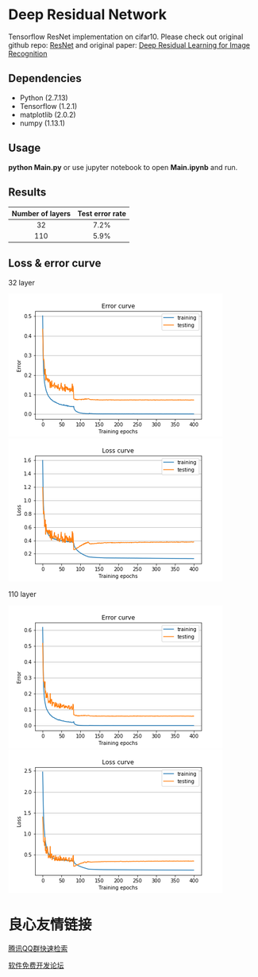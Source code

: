 # Deep Residual Network
Tensorflow ResNet implementation on cifar10.  Please check out original github repo: [ResNet](https://github.com/KaimingHe/deep-residual-networks) and original paper: [Deep Residual Learning for Image Recognition](http://arxiv.org/abs/1512.03385)

## Dependencies
* Python (2.7.13)
* Tensorflow (1.2.1)
* matplotlib (2.0.2)
* numpy (1.13.1)

## Usage
**python Main.py** or use jupyter notebook to open **Main.ipynb** and run.

## Results
| Number of layers | Test error rate |
| :---------------:| :--------------:|
| 32               | 7.2%            |
| 110              | 5.9%            |

## Loss & error curve
32 layer

![missing error curve](https://github.com/jerryfan4/ResNet/blob/master/ResNet32/error.png)
![missing loss curve](https://github.com/jerryfan4/ResNet/blob/master/ResNet32/loss.png)

110 layer

![missing error curve](https://github.com/jerryfan4/ResNet/blob/master/ResNet110/error.png)
![missing loss curve](https://github.com/jerryfan4/ResNet/blob/master/ResNet110/loss.png)

 # 良心友情链接

[腾讯QQ群快速检索](http://u.720life.cn/s/8cf73f7c)

[软件免费开发论坛](http://u.720life.cn/s/bbb01dc0)